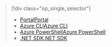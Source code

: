 > [!div class="op_single_selector"]
> * [<span data-ttu-id="e2ac7-101">Portal</span><span class="sxs-lookup"><span data-stu-id="e2ac7-101">Portal</span></span>](../articles/hdinsight/hdinsight-administer-use-portal-linux.md)
> * [<span data-ttu-id="e2ac7-102">Azure CLI</span><span class="sxs-lookup"><span data-stu-id="e2ac7-102">Azure CLI</span></span>](../articles/hdinsight/hdinsight-administer-use-command-line.md)
> * [<span data-ttu-id="e2ac7-103">Azure PowerShell</span><span class="sxs-lookup"><span data-stu-id="e2ac7-103">Azure PowerShell</span></span>](../articles/hdinsight/hdinsight-administer-use-powershell.md)
> * [<span data-ttu-id="e2ac7-104">.NET SDK</span><span class="sxs-lookup"><span data-stu-id="e2ac7-104">.NET SDK</span></span>](../articles/hdinsight/hdinsight-administer-use-dotnet-sdk.md)
> 
> 

